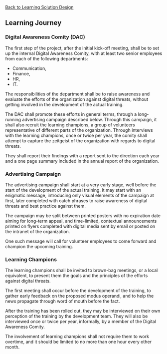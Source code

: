 [Back to Learning Solution Design](600-LEARNING-SOLUTION-DESIGN.md)
## Learning Journey

### Digital Awareness Comity (DAC)

The first step of the project, after the initial kick-off meeting,
shall be to set up the internal Digital Awareness Comity, with at
least two senior employees from each of the following departments:

- Communication,
- Finance,
- HR,
- IT.

The responsibilities of the department shall be to raise awareness
and evaluate the efforts of the organization against digital threats,
without getting involved in the development of the actual training.

The DAC shall promote these efforts in general terms, through a long-running
advertising campaign described below. Through this campaign, it shall also
recruit the learning champions, a group of volunteers representative of
different parts of the organization. Through interviews with the learning
champions, once or twice per year, the comity shall attempt to capture the
zeitgeist of the organization with regards to digital threats.

They shall report their findings with a report sent to the direction each year
and a one page summary included in the annual report of the organization.

### Advertising Campaign

The advertising campaign shall start at a very early stage,
well before the start of the development of the actual training.
It may start with an enigmatic message, introducing only visual
elements of the campaign at first, later completed with catch phrases
to raise awareness of digital threats and best practice against them.

The campaign may be split between printed posters with no expiration
date aiming for long-term appeal, and time-limited, contextual
announcements printed on flyers completed with digital media sent
by email or posted on the intranet of the organization.

One such message will call for volunteer employees to come forward
and champion the upcoming training.

### Learning Champions

The learning champions shall be invited to brown-bag meetings, or a
local equivalent, to present them the goals and the principles of the
efforts against digital threats.

The first meeting shall occur before the development of the training,
to gather early feedback on the proposed modus operandi, and to help
the news propagate through word of mouth before the fact.

After the training has been rolled out, they may be interviewed on their own
perception of the training by the development team. They will also be
interviewed once or twice per year, informally, by a member of the Digital
Awareness Comity.

The involvement of learning champions shall not require them to work overtime,
and it should be limited to no more than one hour every other month.
